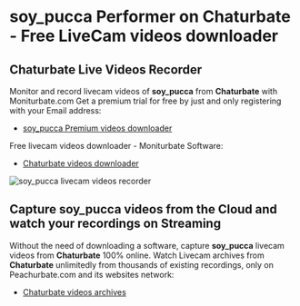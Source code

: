 # soy_pucca Performer on Chaturbate - Free LiveCam videos downloader

## Chaturbate Live Videos Recorder

Monitor and record livecam videos of **soy_pucca** from **Chaturbate** with Moniturbate.com
Get a premium trial for free by just and only registering with your Email address:
* [soy_pucca Premium videos downloader](https://moniturbate.com/request-demo-licence-key.html)

Free livecam videos downloader - Moniturbate Software:
* [Chaturbate videos downloader](https://moniturbate.com/moniturbate-download-software.html)

![soy_pucca livecam videos recorder](https://peachurnet.com/templates/moniturbate-software.png)


## Capture soy_pucca videos from the Cloud and watch your recordings on Streaming

Without the need of downloading a software, capture **soy_pucca** livecam videos from **Chaturbate** 100% online.
Watch Livecam archives from **Chaturbate** unlimitedly from thousands of existing recordings, only on Peachurbate.com and its websites network:
* [Chaturbate videos archives](https://peachurnet.com/)
